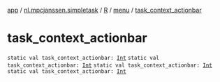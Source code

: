 [app](../../../index.md) / [nl.mpcjanssen.simpletask](../../index.md) / [R](../index.md) / [menu](index.md) / [task_context_actionbar](.)

# task_context_actionbar

`static val task_context_actionbar: `[`Int`](https://kotlinlang.org/api/latest/jvm/stdlib/kotlin/-int/index.html)
`static val task_context_actionbar: `[`Int`](https://kotlinlang.org/api/latest/jvm/stdlib/kotlin/-int/index.html)
`static val task_context_actionbar: `[`Int`](https://kotlinlang.org/api/latest/jvm/stdlib/kotlin/-int/index.html)
`static val task_context_actionbar: `[`Int`](https://kotlinlang.org/api/latest/jvm/stdlib/kotlin/-int/index.html)